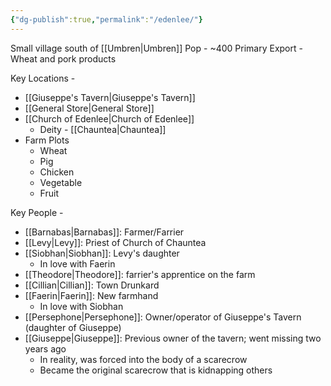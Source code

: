 ```yaml
---
{"dg-publish":true,"permalink":"/edenlee/"}
---
```



Small village south of [[Umbren\|Umbren]] 
Pop - ~400 
Primary Export - Wheat and pork products 

Key Locations -
- [[Giuseppe's Tavern\|Giuseppe's Tavern]]
- [[General Store\|General Store]]
- [[Church of Edenlee\|Church of Edenlee]]
    - Deity - [[Chauntea\|Chauntea]]
- Farm Plots
    - Wheat
    - Pig
    - Chicken
    - Vegetable
    - Fruit 

Key People -
- [[Barnabas\|Barnabas]]: Farmer/Farrier
- [[Levy\|Levy]]: Priest of Church of Chauntea
- [[Siobhan\|Siobhan]]: Levy's daughter
    - In love with Faerin
- [[Theodore\|Theodore]]: farrier's apprentice on the farm
- [[Cillian\|Cillian]]: Town Drunkard
- [[Faerin\|Faerin]]: New farmhand
    - In love with Siobhan
- [[Persephone\|Persephone]]: Owner/operator of Giuseppe's Tavern (daughter of Giuseppe)
- [[Giuseppe\|Giuseppe]]: Previous owner of the tavern; went missing two years ago
    - In reality, was forced into the body of a scarecrow
    - Became the original scarecrow that is kidnapping others